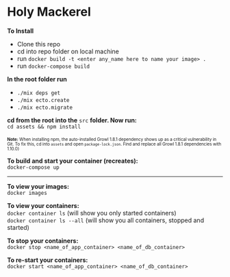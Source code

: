 # Holy Mackerel

**To Install**

* Clone this repo
* cd into repo folder on local machine
* run `docker build -t <enter any_name here to name your image> .`
* run `docker-compose build`

**In the root folder run**
* `./mix deps get`
* `./mix ecto.create`
* `./mix ecto.migrate`

**cd from the root into the** `src` **folder. Now run:**  
`cd assets && npm install`  
&nbsp;  
<sup><sub>**Note:** When installing npm, the auto-installed Growl 1.8.1 dependency shows up as a critical vulnerability in Git. To fix this, cd into `assets` and open `package-lock.json`.  Find and replace all Growl 1.8.1 dependencies with 1.10.0)</sub></sup>

**To build and start your container (recreates):**  
`docker-compose up`  

___

**To view your images:**  
`docker images`  

**To view your containers:**  
`docker container ls` (will show you only started containers)  
`docker container ls --all` (will show you all containers, stopped and started)  

**To stop your containers:**  
`docker stop <name_of_app_container> <name_of_db_container>`  

**To re-start your containers:**  
`docker start <name_of_app_container> <name_of_db_container>`  
